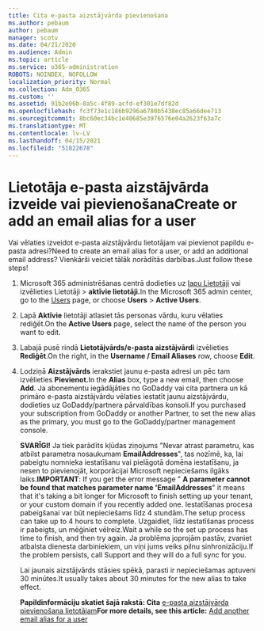```yaml
---
title: Cita e-pasta aizstājvārda pievienošana
ms.author: pebaum
author: pebaum
manager: scotv
ms.date: 04/21/2020
ms.audience: Admin
ms.topic: article
ms.service: o365-administration
ROBOTS: NOINDEX, NOFOLLOW
localization_priority: Normal
ms.collection: Adm_O365
ms.custom: ''
ms.assetid: 91b2e06b-0a5c-4f89-acfd-ef301e7df82d
ms.openlocfilehash: fc3f73e1c186b9296a6780b5438ec85a66dee713
ms.sourcegitcommit: 8bc60ec34bc1e40685e3976576e04a2623f63a7c
ms.translationtype: MT
ms.contentlocale: lv-LV
ms.lasthandoff: 04/15/2021
ms.locfileid: "51822678"
---
```

# <a name="create-or-add-an-email-alias-for-a-user"></a><span data-ttu-id="8c8fc-102">Lietotāja e-pasta aizstājvārda izveide vai pievienošana</span><span class="sxs-lookup"><span data-stu-id="8c8fc-102">Create or add an email alias for a user</span></span>

<span data-ttu-id="8c8fc-103">Vai vēlaties izveidot e-pasta aizstājvārdu lietotājam vai pievienot papildu e-pasta adresi?</span><span class="sxs-lookup"><span data-stu-id="8c8fc-103">Need to create an email alias for a user, or add an additional email address?</span></span> <span data-ttu-id="8c8fc-104">Vienkārši veiciet tālāk norādītās darbības.</span><span class="sxs-lookup"><span data-stu-id="8c8fc-104">Just follow these steps!</span></span>
  
1. <span data-ttu-id="8c8fc-105">Microsoft 365 administrēšanas centrā dodieties uz [lapu Lietotāji](https://go.microsoft.com/fwlink/p/?linkid=834822) vai izvēlieties Lietotāji   >  **aktīvie lietotāji.**</span><span class="sxs-lookup"><span data-stu-id="8c8fc-105">In the Microsoft 365 admin center, go to the [Users](https://go.microsoft.com/fwlink/p/?linkid=834822) page, or choose **Users** > **Active Users**.</span></span>
    
2. <span data-ttu-id="8c8fc-106">Lapā **Aktīvie** lietotāji atlasiet tās personas vārdu, kuru vēlaties rediģēt.</span><span class="sxs-lookup"><span data-stu-id="8c8fc-106">On the **Active Users** page, select the name of the person you want to edit.</span></span> 
    
3. <span data-ttu-id="8c8fc-107">Labajā pusē rindā **Lietotājvārds/e-pasta aizstājvārdi** izvēlieties **Rediģēt**.</span><span class="sxs-lookup"><span data-stu-id="8c8fc-107">On the right, in the **Username / Email Aliases** row, choose **Edit**.</span></span>
    
4. <span data-ttu-id="8c8fc-108">Lodziņā **Aizstājvārds** ierakstiet jaunu e-pasta adresi un pēc tam izvēlieties **Pievienot.**</span><span class="sxs-lookup"><span data-stu-id="8c8fc-108">In the **Alias** box, type a new email, then choose **Add**.</span></span> <span data-ttu-id="8c8fc-109">Ja abonementu iegādājāties no GoDaddy vai cita partnera un kā primāro e-pasta aizstājvārdu vēlaties iestatīt jaunu aizstājvārdu, dodieties uz GoDaddy/partnera pārvaldības konsoli.</span><span class="sxs-lookup"><span data-stu-id="8c8fc-109">If you purchased your subscription from GoDaddy or another Partner, to set the new alias as the primary, you must go to the GoDaddy/partner management console.</span></span> 
    
    <span data-ttu-id="8c8fc-110">**SVARĪGI!** Ja tiek parādīts kļūdas ziņojums "Nevar atrast parametru, kas atbilst parametra nosaukumam **EmailAddresses**", tas nozīmē, ka, lai pabeigtu nomnieka iestatīšanu vai pielāgotā domēna iestatīšanu, ja nesen to pievienojāt, korporācijai Microsoft nepieciešams ilgāks laiks.</span><span class="sxs-lookup"><span data-stu-id="8c8fc-110">**IMPORTANT**: If you get the error message " **A parameter cannot be found that matches parameter name 'EmailAddresses**" it means that it's taking a bit longer for Microsoft to finish setting up your tenant, or your custom domain if you recently added one.</span></span> <span data-ttu-id="8c8fc-111">Iestatīšanas procesa pabeigšanai var būt nepieciešams līdz 4 stundām.</span><span class="sxs-lookup"><span data-stu-id="8c8fc-111">The setup process can take up to 4 hours to complete.</span></span> <span data-ttu-id="8c8fc-112">Uzgaidiet, līdz iestatīšanas process ir pabeigts, un mēģiniet vēlreiz.</span><span class="sxs-lookup"><span data-stu-id="8c8fc-112">Wait a while so the set up process has time to finish, and then try again.</span></span> <span data-ttu-id="8c8fc-113">Ja problēma joprojām pastāv, zvaniet atbalsta dienesta darbiniekiem, un viņi jums veiks pilnu sinhronizāciju.</span><span class="sxs-lookup"><span data-stu-id="8c8fc-113">If the problem persists, call Support and they will do a full sync for you.</span></span>
    
    <span data-ttu-id="8c8fc-114">Lai jaunais aizstājvārds stāsies spēkā, parasti ir nepieciešamas aptuveni 30 minūtes.</span><span class="sxs-lookup"><span data-stu-id="8c8fc-114">It usually takes about 30 minutes for the new alias to take effect.</span></span>
    
    <span data-ttu-id="8c8fc-115">**Papildinformāciju skatiet šajā rakstā: Cita** [e-pasta aizstājvārda pievienošana lietotājam](https://docs.microsoft.com/microsoft-365/admin/email/add-another-email-alias-for-a-user)</span><span class="sxs-lookup"><span data-stu-id="8c8fc-115">**For more details, see this article:** [Add another email alias for a user](https://docs.microsoft.com/microsoft-365/admin/email/add-another-email-alias-for-a-user)</span></span>
    

